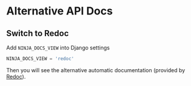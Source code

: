 # Alternative API Docs

## Switch to Redoc

Add `NINJA_DOCS_VIEW` into Django settings

```python
NINJA_DOCS_VIEW = 'redoc'
```

Then you will see the alternative automatic documentation (provided by <a href="https://github.com/Redocly/redoc" target="_blank">Redoc</a>).
